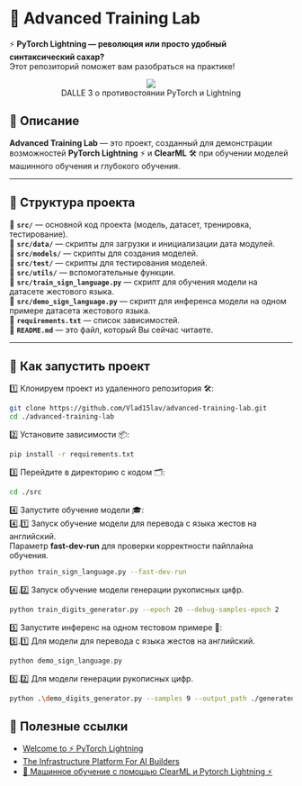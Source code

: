 # 🚀 Advanced Training Lab  

⚡ **PyTorch Lightning — революция или просто удобный синтаксический сахар?**  
Этот репозиторий поможет вам разобраться на практике! 

<center><img src="images/repo-preview.png"></center>
<center>DALLE 3 о противостоянии PyTorch и Lightning</center>

## 📌 Описание  

**Advanced Training Lab** — это проект, созданный для демонстрации возможностей **PyTorch Lightning** ⚡ и **ClearML** 🛠️ при обучении моделей машинного обучения и глубокого обучения.  

---

## 📂 Структура проекта  

📁 **`src/`** — основной код проекта (модель, датасет, тренировка, тестирование).    
📁 **`src/data/`** — скрипты для загрузки и инициализации дата модулей.  
📁 **`src/models/`** — скрипты для создания моделей.  
📁 **`src/test/`** — скрипты для тестирования моделей.  
📁 **`src/utils/`** — вспомогательные функции.  
🐍 **`src/train_sign_language.py`** — скрипт для обучения модели на датасете жестового языка.  
🐍 **`src/demo_sign_language.py`** — скрипт для инференса модели на одном примере датасета жестового языка.  
📄 **`requirements.txt`** — список зависимостей.  
📄 **`README.md`** — это файл, который Вы сейчас читаете.  

---

## 🚀 Как запустить проект  

1️⃣ Клонируем проект из удаленного репозитория 🛠️:  
```bash
git clone https://github.com/Vlad15lav/advanced-training-lab.git
cd ./advanced-training-lab
```

2️⃣ Установите зависимости 📦:  
```bash
pip install -r requirements.txt
```

3️⃣ Перейдите в директорию с кодом 🗂️:  
```bash
cd ./src
```

4️⃣ Запустите обучение модели 🎓:  
4️⃣.1️⃣ Запуск обучение модели для перевода с языка жестов на английский.  
Параметр **fast-dev-run** для проверки корректности пайплайна обучения.  
```bash
python train_sign_language.py --fast-dev-run
```
4️⃣.2️⃣ Запуск обучение модели генерации рукописных цифр.    
```bash
python train_digits_generator.py --epoch 20 --debug-samples-epoch 2
```

5️⃣ Запустите инференс на одном тестовом примере 🧪:  
5️⃣.1️⃣ Для модели для перевода с языка жестов на английский.  
```bash
python demo_sign_language.py
```
5️⃣.2️⃣ Для модели генерации рукописных цифр.
```bash
python .\demo_digits_generator.py --samples 9 --output_path ./generated_digits_grid.png
```

## 🔗 Полезные ссылки

- [Welcome to ⚡ PyTorch Lightning](https://lightning.ai/docs/pytorch/stable/)
- [The Infrastructure Platform For AI Builders](https://clear.ml/)
- [🤖 Машинное обучение с помощью ClearML и Pytorch Lightning ⚡](https://stepik.org/course/214389)
